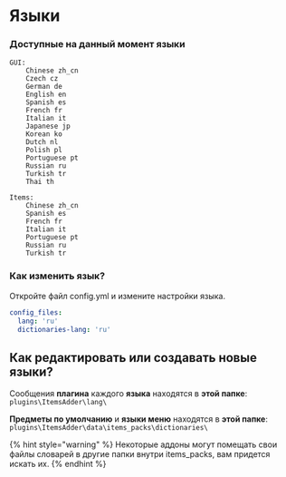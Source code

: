 # Языки

### Доступные на данный момент языки

```
GUI: 
    Chinese zh_cn
    Czech cz
    German de
    English en
    Spanish es
    French fr
    Italian it
    Japanese jp
    Korean ko
    Dutch nl
    Polish pl
    Portuguese pt
    Russian ru
    Turkish tr
    Thai th

Items: 
    Chinese zh_cn
    Spanish es
    French fr
    Italian it
    Portuguese pt
    Russian ru
    Turkish tr
```

### Как изменить язык?

Откройте файл config.yml и измените настройки языка.

```yaml
config_files:
  lang: 'ru'
  dictionaries-lang: 'ru'
```

## Как редактировать или создавать новые языки?

Сообщения **плагина** каждого **языка** находятся в **этой папке**: `plugins\ItemsAdder\lang\`

**Предметы по умолчанию** и **языки меню** находятся в **этой папке**: `plugins\ItemsAdder\data\items_packs\dictionaries\`

{% hint style="warning" %}
Некоторые аддоны могут помещать свои файлы словарей в другие папки внутри items\_packs, вам придется искать их.
{% endhint %}
